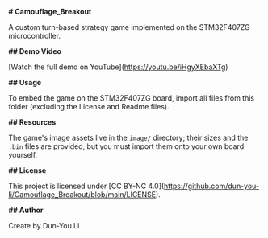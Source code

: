 **# Camouflage\_Breakout**

A custom turn-based strategy game implemented on the STM32F407ZG microcontroller.


**## Demo Video**

\[Watch the full demo on YouTube](https://youtu.be/iHgyXEbaXTg)


**## Usage**

To embed the game on the STM32F407ZG board, import all files from this folder (excluding the License and Readme files).


**## Resources**

The game's image assets live in the `image/` directory; their sizes and the `.bin` files are provided, but you must import them onto your own board yourself.


**## License**

This project is licensed under \[CC BY-NC 4.0](https://github.com/dun-you-li/Camouflage_Breakout/blob/main/LICENSE).


**## Author**


Create by Dun-You Li
